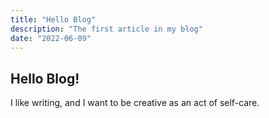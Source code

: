 ```yaml
---
title: "Hello Blog"
description: "The first article in my blog"
date: "2022-06-09"
---
```


## Hello Blog!

I like writing, and I want to be creative as an act of self-care.
